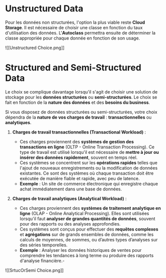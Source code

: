 # Unstructured Data

Pour les données non structurées, l'option la plus viable reste **Cloud Storage**. Il est nécessaire de choisir une classe en fonction du taux d'utilisation des données. L'**Autoclass** permettra ensuite de déterminer la classe appropriée pour chaque donnée en fonction de son usage.

![[Unstructured Choice.png]]


# Structured and Semi-Structured Data

Le choix se complique davantage lorsqu'il s'agit de choisir une solution de stockage pour les **données structurées** ou **semi-structurées**. Le choix se fait en fonction de la **nature des données** et des **besoins du business**.

Si vous disposez de données structurées ou semi-structurées, votre choix dépendra de la **nature de vos charges de travail** : **transactionnelles** ou **analytiques**.

1. **Charges de travail transactionnelles (Transactional Workload)** :
    
    - Ces charges proviennent des **systèmes de gestion des transactions en ligne** (OLTP - Online Transaction Processing). Ce type de travail est utilisé lorsqu'il est nécessaire de **mettre à jour ou insérer des données rapidement**, souvent en temps réel.
    - Ces systèmes se concentrent sur les **opérations rapides** telles que l'ajout de nouveaux enregistrements ou la modification de données existantes. Ce sont des systèmes où chaque transaction doit être exécutée de manière fiable et rapide, avec peu de latence.
    - **Exemple** : Un site de commerce électronique qui enregistre chaque achat immédiatement dans une base de données.
2. **Charges de travail analytiques (Analytical Workload)** :
    
    - Ces charges proviennent des **systèmes de traitement analytique en ligne** (OLAP - Online Analytical Processing). Elles sont utilisées lorsqu'il faut **analyser de grandes quantités de données**, souvent pour des rapports ou des analyses approfondies.
    - Ces systèmes sont conçus pour effectuer des **requêtes complexes** et **agrégations** sur de grands ensembles de données, comme les calculs de moyennes, de sommes, ou d’autres types d’analyses sur des séries temporelles.
    - **Exemple** : Analyser les données historiques de ventes pour comprendre les tendances à long terme ou produire des rapports d'analyse financière.- 


![[SrtucOrSemi Choice.png]]